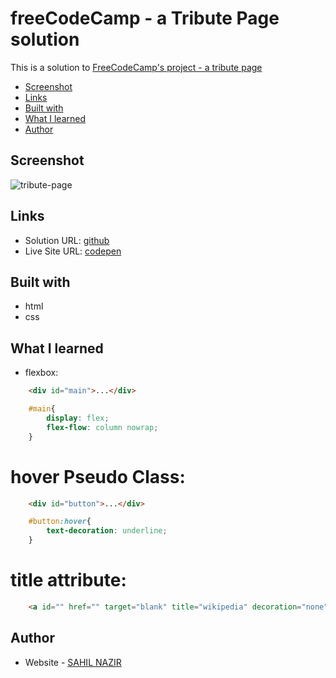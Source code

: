 # freeCodeCamp - a Tribute Page solution
This is a solution to [FreeCodeCamp's project - a tribute page](https://www.freecodecamp.org/learn/responsive-web-design/responsive-web-design-projects/build-a-tribute-page)


- [Screenshot](#screenshot)
- [Links](#links)
- [Built with](#built-with)
- [What I learned](#what-i-learned)
- [Author](#author)

## Screenshot
![tribute-page](https://user-images.githubusercontent.com/74105412/123307321-fb421500-d53f-11eb-88b8-93e4455dcdc6.png)

## Links

- Solution URL: [github](https://github.com/SAHIL-NAZIR/tribute-page.git)
- Live Site URL: [codepen](https://codepen.io/SAHIL-NAZIR/full/yLMQbjE)


## Built with

- html
- css

## What I learned

- flexbox:
```html
    <div id="main">...</div>
```
```css
    #main{
        display: flex;
        flex-flow: column nowrap;
    }
```

# hover Pseudo Class:
```html
    <div id="button">...</div>
```
```css
    #button:hover{
        text-decoration: underline;
    }
```

# title attribute:
```html
    <a id="" href="" target="blank" title="wikipedia" decoration="none" >Read more</a>
```

## Author

- Website - [SAHIL NAZIR](https://www.sahilnazir.com)
